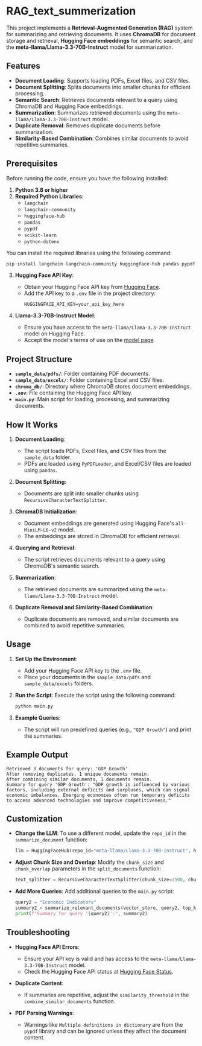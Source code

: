# RAG_text_summerization

This project implements a **Retrieval-Augmented Generation (RAG)** system for summarizing and retrieving documents. It uses **ChromaDB** for document storage and retrieval, **Hugging Face embeddings** for semantic search, and the **meta-llama/Llama-3.3-70B-Instruct** model for summarization.

## Features

- **Document Loading**: Supports loading PDFs, Excel files, and CSV files.
- **Document Splitting**: Splits documents into smaller chunks for efficient processing.
- **Semantic Search**: Retrieves documents relevant to a query using ChromaDB and Hugging Face embeddings.
- **Summarization**: Summarizes retrieved documents using the `meta-llama/Llama-3.3-70B-Instruct` model.
- **Duplicate Removal**: Removes duplicate documents before summarization.
- **Similarity-Based Combination**: Combines similar documents to avoid repetitive summaries.

## Prerequisites

Before running the code, ensure you have the following installed:

1. **Python 3.8 or higher**
2. **Required Python Libraries**:
   - `langchain`
   - `langchain-community`
   - `huggingface-hub`
   - `pandas`
   - `pypdf`
   - `scikit-learn`
   - `python-dotenv`

You can install the required libraries using the following command:

```bash
pip install langchain langchain-community huggingface-hub pandas pypdf scikit-learn python-dotenv
```

3. **Hugging Face API Key**:
   - Obtain your Hugging Face API key from [Hugging Face](https://huggingface.co/settings/tokens).
   - Add the API key to a `.env` file in the project directory:
     ```plaintext
     HUGGINGFACE_API_KEY=your_api_key_here
     ```

4. **Llama-3.3-70B-Instruct Model**:
   - Ensure you have access to the `meta-llama/Llama-3.3-70B-Instruct` model on Hugging Face.
   - Accept the model's terms of use on the [model page](https://huggingface.co/meta-llama/Llama-3.3-70B-Instruct).

## Project Structure

- **`sample_data/pdfs/`**: Folder containing PDF documents.
- **`sample_data/excels/`**: Folder containing Excel and CSV files.
- **`chroma_db/`**: Directory where ChromaDB stores document embeddings.
- **`.env`**: File containing the Hugging Face API key.
- **`main.py`**: Main script for loading, processing, and summarizing documents.

## How It Works

1. **Document Loading**:
   - The script loads PDFs, Excel files, and CSV files from the `sample_data` folder.
   - PDFs are loaded using `PyPDFLoader`, and Excel/CSV files are loaded using `pandas`.

2. **Document Splitting**:
   - Documents are split into smaller chunks using `RecursiveCharacterTextSplitter`.

3. **ChromaDB Initialization**:
   - Document embeddings are generated using Hugging Face's `all-MiniLM-L6-v2` model.
   - The embeddings are stored in ChromaDB for efficient retrieval.

4. **Querying and Retrieval**:
   - The script retrieves documents relevant to a query using ChromaDB's semantic search.

5. **Summarization**:
   - The retrieved documents are summarized using the `meta-llama/Llama-3.3-70B-Instruct` model.

6. **Duplicate Removal and Similarity-Based Combination**:
   - Duplicate documents are removed, and similar documents are combined to avoid repetitive summaries.

## Usage

1. **Set Up the Environment**:
   - Add your Hugging Face API key to the `.env` file.
   - Place your documents in the `sample_data/pdfs` and `sample_data/excels` folders.

2. **Run the Script**:
   Execute the script using the following command:
   ```bash
   python main.py
   ```

3. **Example Queries**:
   - The script will run predefined queries (e.g., `"GDP Growth"`) and print the summaries.

## Example Output

```
Retrieved 3 documents for query: 'GDP Growth'
After removing duplicates, 1 unique documents remain.
After combining similar documents, 1 documents remain.
Summary for query 'GDP Growth': "GDP growth is influenced by various factors, including external deficits and surpluses, which can signal economic imbalances. Emerging economies often run temporary deficits to access advanced technologies and improve competitiveness."
```

## Customization

- **Change the LLM**:
  To use a different model, update the `repo_id` in the `summarize_document` function:
  ```python
  llm = HuggingFaceHub(repo_id="meta-llama/Llama-3.3-70B-Instruct", huggingfacehub_api_token=huggingface_api_key)
  ```

- **Adjust Chunk Size and Overlap**:
  Modify the `chunk_size` and `chunk_overlap` parameters in the `split_documents` function:
  ```python
  text_splitter = RecursiveCharacterTextSplitter(chunk_size=1500, chunk_overlap=100)
  ```

- **Add More Queries**:
  Add additional queries to the `main.py` script:
  ```python
  query2 = "Economic Indicators"
  summary2 = summarize_relevant_documents(vector_store, query2, top_k=3)
  print(f"Summary for query '{query2}':", summary2)
  ```

## Troubleshooting

- **Hugging Face API Errors**:
  - Ensure your API key is valid and has access to the `meta-llama/Llama-3.3-70B-Instruct` model.
  - Check the Hugging Face API status at [Hugging Face Status](https://status.huggingface.co/).

- **Duplicate Content**:
  - If summaries are repetitive, adjust the `similarity_threshold` in the `combine_similar_documents` function.

- **PDF Parsing Warnings**:
  - Warnings like `Multiple definitions in dictionary` are from the `pypdf` library and can be ignored unless they affect the document content.
